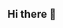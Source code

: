 ## Hi there 👋

<!--
**Mcdalen4a/Mcdalen4a** is a ✨ _special_ ✨ repository because its `README.md` (this file) appears on your GitHub profile.

Lenguajes mas usados:
![Lenguajes más usados](https://github-readme-stats.vercel.app/api/top-langs/?username=tuUsuario&layout=compact&langs_count=5)


- 🔭 I’m currently working on ...
- 🌱 I’m currently learning ...
- 👯 I’m looking to collaborate on ...
- 🤔 I’m looking for help with ...
- 💬 Ask me about ...
- 📫 How to reach me: ...
- 😄 Pronouns: ...
- ⚡ Fun fact: ...
-->

